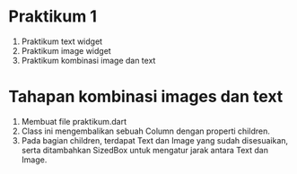 # Praktikum 1

1. Praktikum text widget
2. Praktikum image widget
3. Praktikum kombinasi image dan text

# Tahapan kombinasi images dan text

1. Membuat file praktikum.dart 
2. Class ini mengembalikan sebuah Column dengan properti children.
3. Pada bagian children, terdapat Text dan Image yang sudah disesuaikan, serta ditambahkan SizedBox untuk mengatur jarak antara Text dan Image.

